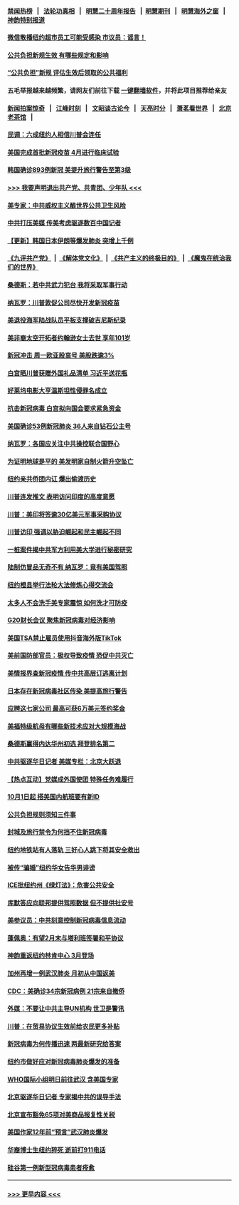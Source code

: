 #### [禁闻热榜](热点新闻.md?=0)  &nbsp;&nbsp;|&nbsp;&nbsp; [法轮功真相](https://github.com/gfw-breaker/truth/blob/master/README.md?=0) &nbsp;&nbsp;|&nbsp;&nbsp; [明慧二十周年报告](https://github.com/gfw-breaker/mh-reports/blob/master/README.md?=0) &nbsp;&nbsp;|&nbsp;&nbsp;[明慧期刊](https://github.com/gfw-breaker/mh-qikan) &nbsp;&nbsp;|&nbsp;&nbsp; [明慧海外之窗](https://github.com/gfw-breaker/mh-news/blob/master/README.md?=0) &nbsp;&nbsp;|&nbsp;&nbsp; [神韵特别报道](https://github.com/gfw-breaker/mh-news/blob/master/shenyun.md?=0)
#### [微信散播纽约超市员工可能受感染  市议员：谣言！](../pages/nsc412/n11893861.md?t=02251802) 
#### [公共负担新规生效 有哪些规定和影响](../pages/nsc412/n11893866.md?t=02251802) 
#### [“公共负担”新规  评估生效后领取的公共福利](../pages/nsc412/n11893847.md?t=02251802) 
#### 五毛举报越来越频繁，请网友们前往下载 [一键翻墙软件](https://github.com/gfw-breaker/ssr-accounts)，并将此项目推荐给亲友
#### [新闻拍案惊奇](https://github.com/gfw-breaker/banned-news/blob/master/pages/link4.md) &nbsp;&nbsp;|&nbsp;&nbsp; [江峰时刻](https://github.com/gfw-breaker/banned-news/blob/master/pages/link4.md) &nbsp;&nbsp;|&nbsp;&nbsp; [文昭谈古论今](https://github.com/gfw-breaker/banned-news/blob/master/pages/link4.md) &nbsp;&nbsp;|&nbsp;&nbsp; [天亮时分](https://github.com/gfw-breaker/banned-news/blob/master/pages/link4.md) &nbsp;&nbsp;|&nbsp;&nbsp; [萧茗看世界](https://github.com/gfw-breaker/banned-news/blob/master/pages/link4.md) &nbsp;&nbsp;|&nbsp;&nbsp; [北京老茶馆](https://github.com/gfw-breaker/banned-news/blob/master/pages/link4.md) &nbsp;&nbsp;|&nbsp;&nbsp; 
#### [民调：六成纽约人相信川普会连任](../pages/nsc412/n11893884.md?t=02251802) 
#### [美国完成首批新冠疫苗 4月进行临床试验](../pages/nsc412/n11893526.md?t=02251802) 
#### [韩国确诊893例新冠 美提升旅行警告至第3级](../pages/nsc412/n11893662.md?t=02251802) 
#### [>>> 我要声明退出共产党、共青团、少年队 <<<](https://github.com/begood0513/goodnews/blob/master/quit/letter.md) 
#### [美专家：中共威权主义酿世界公共卫生风险](../pages/nsc412/n11893474.md?t=02251802) 
#### [中共打压美媒 传美考虑驱逐数百中国记者](../pages/nsc412/n11893178.md?t=02251802) 
#### [【更新】韩国日本伊朗等爆发肺炎 突增上千例](../pages/nsc412/n11890652.md?t=02251802) 
#### [《九评共产党》](https://github.com/begood0513/9ping.md/blob/master/README.md) &nbsp;|&nbsp; [《解体党文化》](../../../../jtdwh.md/blob/master/README.md)  &nbsp;|&nbsp; [《共产主义的终极目的》](../../../../gczydzjmd.md/blob/master/README.md) &nbsp;|&nbsp; [《魔鬼在统治我们的世界》](../../../../mgztzwmdsj.md/blob/master/README.md) 
#### [桑德斯：若中共武力犯台 我将采取军事行动](../pages/nsc412/n11893282.md?t=02251802) 
#### [纳瓦罗：川普敦促公司尽快开发新冠疫苗](../pages/nsc412/n11893211.md?t=02251802) 
#### [美退役海军陆战队员平板支撑破吉尼斯纪录](../pages/nsc412/n11893022.md?t=02251802) 
#### [美非裔太空开拓者约翰逊女士去世 享年101岁](../pages/nsc412/n11892917.md?t=02251802) 
#### [新冠冲击 周一欧亚股哀号 美股跌逾3%](../pages/nsc412/n11892648.md?t=02251802) 
#### [白宫晒川普获赠外国礼品清单 习近平送花瓶](../pages/nsc412/n11892985.md?t=02251802) 
#### [好莱坞电影大亨温斯坦性侵罪名成立](../pages/nsc412/n11892907.md?t=02251802) 
#### [抗击新冠病毒 白宫拟向国会要求紧急资金](../pages/nsc412/n11892943.md?t=02251802) 
#### [美国确诊53例新冠肺炎 36人来自钻石公主号](../pages/nsc412/n11892877.md?t=02251802) 
#### [纳瓦罗：各国应关注中共操控联合国野心](../pages/nsc412/n11892856.md?t=02251802) 
#### [为证明地球是平的 美发明家自制火箭升空坠亡](../pages/nsc412/n11892645.md?t=02251802) 
#### [纽约亲共侨团内讧 爆出偷渡历史](../pages/nsc412/n11891235.md?t=02251802) 
#### [川普连发推文 表明访问印度的高度意愿](../pages/nsc412/n11891927.md?t=02251802) 
#### [川普：美印将签逾30亿美元军事采购协议](../pages/nsc412/n11892494.md?t=02251802) 
#### [川普访印 强调以胁迫崛起和民主崛起不同](../pages/nsc412/n11891855.md?t=02251802) 
#### [一桩案件揭中共军方利用美大学进行秘密研究](../pages/nsc412/n11891206.md?t=02251802) 
#### [陆制仿冒品无奇不有 纳瓦罗：竟有美国驾照](../pages/nsc412/n11890953.md?t=02251802) 
#### [纽约橙县举行法轮大法修炼心得交流会](../pages/nsc412/n11890760.md?t=02251802) 
#### [太多人不会洗手美专家震惊 如何洗才可防疫](../pages/nsc412/n11875866.md?t=02251802) 
#### [G20财长会议 聚焦新冠病毒对经济影响](../pages/nsc412/n11890400.md?t=02251802) 
#### [美国TSA禁止雇员使用抖音海外版TikTok](../pages/nsc412/n11890500.md?t=02251802) 
#### [美前国防部官员：极权导致疫情 恐促中共灭亡](../pages/nsc412/n11889092.md?t=02251802) 
#### [美情报界查新冠疫情 传中共高层订逃离计划](../pages/nsc412/n11888161.md?t=02251802) 
#### [日本存在新冠病毒社区传染 美提高旅行警告](../pages/nsc412/n11889917.md?t=02251802) 
#### [应聘这七家公司 最高可获6万美元签约奖金](../pages/nsc412/n11879446.md?t=02251802) 
#### [美福特级航母有哪些新技术应对大规模海战](../pages/nsc412/n11882087.md?t=02251802) 
#### [桑德斯赢得内达华州初选 拜登排名第二](../pages/nsc412/n11888760.md?t=02251802) 
#### [中共驱逐华日记者 美媒专栏：北京大跃退](../pages/nsc412/n11888453.md?t=02251802) 
#### [【热点互动】党媒成外国使团 特殊任务难履行](../pages/nsc412/n11888306.md?t=02251802) 
#### [10月1日起 搭美国内航班要有新ID](../pages/nsc412/n11888243.md?t=02251802) 
#### [公共负担规则须知三件事](../pages/nsc412/n11888123.md?t=02251802) 
#### [封城及旅行禁令为何挡不住新冠病毒](../pages/nsc412/n11888067.md?t=02251802) 
#### [纽约地铁站有人落轨   三好心人跳下将其安全救出](../pages/nsc412/n11888088.md?t=02251802) 
#### [被传“骗婚”纽约华女告华男诽谤](../pages/nsc412/n11887303.md?t=02251802) 
#### [ICE批纽约州《绿灯法》：危害公共安全](../pages/nsc412/n11887285.md?t=02251802) 
#### [库默答应向联邦提供驾照数据 但不提供社安号](../pages/nsc412/n11887269.md?t=02251802) 
#### [美参议员：中共刻意控制新冠病毒信息流动](../pages/nsc412/n11887949.md?t=02251802) 
#### [蓬佩奥：有望2月末与塔利班签署和平协议](../pages/nsc412/n11887248.md?t=02251802) 
#### [神韵重返纽约林肯中心 3月登场](../pages/nsc412/n11885013.md?t=02251802) 
#### [加州再增一例武汉肺炎 月初从中国返美](../pages/nsc412/n11886929.md?t=02251802) 
#### [CDC：美确诊34宗新冠病例 21宗来自撤侨](../pages/nsc412/n11886795.md?t=02251802) 
#### [外媒：不要让中共主导UN机构 世卫是警讯](../pages/nsc412/n11886401.md?t=02251802) 
#### [川普：在贸易协议生效前给农民更多补贴](../pages/nsc412/n11886549.md?t=02251802) 
#### [新冠病毒为何传播迅速 两最新研究给答案](../pages/nsc412/n11886505.md?t=02251802) 
#### [纽约市做好应对新冠病毒肺炎爆发的准备](../pages/nsc412/n11885019.md?t=02251802) 
#### [WHO国际小组明日前往武汉 含美国专家](../pages/nsc412/n11886380.md?t=02251802) 
#### [北京驱逐华日记者 专家揭中共的误导手法](../pages/nsc412/n11886124.md?t=02251802) 
#### [北京宣布豁免65项对美商品报复性关税](../pages/nsc412/n11885960.md?t=02251802) 
#### [美国作家12年前“预言”武汉肺炎爆发](../pages/nsc412/n11885487.md?t=02251802) 
#### [华裔博士生纽约猝死  逝前打911电话](../pages/nsc412/n11885007.md?t=02251802) 
#### [硅谷第一例新型冠病毒患者痊愈](../pages/nsc412/n11885163.md?t=02251802) 

----
#### [ >>> 更早内容 <<< ](../indexes/nsc412-earlier.md)
